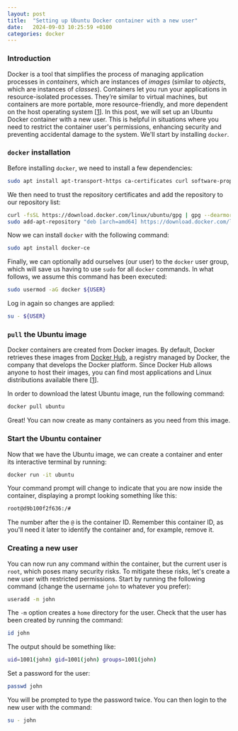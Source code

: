 ```yaml
---
layout: post
title:  "Setting up Ubuntu Docker container with a new user"
date:   2024-09-03 10:25:59 +0100
categories: docker
---
```


### Introduction

Docker is a tool that simplifies the process of managing application processes in _containers_, which are instances of _images_ (similar to _objects_, which are instances of _classes_). Containers let you run your applications in resource-isolated processes. They’re similar to virtual machines, but containers are more portable, more resource-friendly, and more dependent on the host operating system [[1]]. In this post, we will set up an Ubuntu Docker container with a new user. This is helpful in situations where you need to restrict the container user's permissions, enhancing security and preventing accidental damage to the system. We'll start by installing `docker`.

### `docker` installation

Before installing `docker`, we need to install a few dependencies:

```bash
sudo apt install apt-transport-https ca-certificates curl software-properties-common gnupg -y
```

We then need to trust the repository certificates and add the repository to our repository list:

```bash
curl -fsSL https://download.docker.com/linux/ubuntu/gpg | gpg --dearmor | sudo tee /etc/apt/trusted.gpg.d/docker.gpg
sudo add-apt-repository "deb [arch=amd64] https://download.docker.com/linux/ubuntu focal stable"
```

Now we can install `docker` with the following command:

```bash
sudo apt install docker-ce
```

Finally, we can optionally add ourselves (our user) to the `docker` user group, which will save us having to use `sudo` for all `docker` commands. In what follows, we assume this command has been executed:

```bash
sudo usermod -aG docker ${USER}
```

Log in again so changes are applied:

```bash
su - ${USER}
```

### `pull` the Ubuntu image

Docker containers are created from Docker images. By default, Docker retrieves these images from [Docker Hub](https://hub.docker.com/), a registry managed by Docker, the company that develops the Docker platform. Since Docker Hub allows anyone to host their images, you can find most applications and Linux distributions available there [[1]].

In order to download the latest Ubuntu image, run the following command:

```bash
docker pull ubuntu
```

Great! You can now create as many containers as you need from this image.

### Start the Ubuntu container

Now that we have the Ubuntu image, we can create a container and enter its interactive terminal by running:

```bash
docker run -it ubuntu
```

Your command prompt will change to indicate that you are now inside the container, displaying a prompt looking something like this:

```bash
root@d9b100f2f636:/#
```

The number after the `@` is the container ID. Remember this container ID, as you'll need it later to identify the container and, for example, remove it. 

### Creating a new user

You can now run any command within the container, but the current user is `root`, which poses many security risks. To mitigate these risks, let's create a new user with restricted permissions. Start by running the following command (change the username `john` to whatever you prefer):

```bash
useradd -m john
``` 

The `-m` option creates a `home` directory for the user. Check that the user has been created by running the command:

```bash
id john
```

The output should be something like:

```bash
uid=1001(john) gid=1001(john) groups=1001(john)
```

Set a password for the user:

```bash
passwd john
```

You will be prompted to type the password twice. You can then login to the new user with the command:

```bash
su - john
```



  [1]: https://www.digitalocean.com/community/tutorials/how-to-install-and-use-docker-on-ubuntu-20-04
